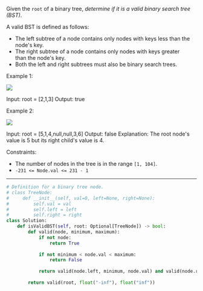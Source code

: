Given the `root` of a binary tree, _determine if it is a valid binary search tree (BST)_.

A valid BST is defined as follows:

- The left subtree of a node contains only nodes with keys less than the node's key.
- The right subtree of a node contains only nodes with keys greater than the node's key.
- Both the left and right subtrees must also be binary search trees.

Example 1:

![](https://assets.leetcode.com/uploads/2020/12/01/tree1.jpg)

Input: root = [2,1,3]
Output: true

Example 2:

![](https://assets.leetcode.com/uploads/2020/12/01/tree2.jpg)

Input: root = [5,1,4,null,null,3,6]
Output: false
Explanation: The root node's value is 5 but its right child's value is 4.

Constraints:

- The number of nodes in the tree is in the range `[1, 104]`.
- `-231 <= Node.val <= 231 - 1`

---

```python
# Definition for a binary tree node.
# class TreeNode:
#     def __init__(self, val=0, left=None, right=None):
#         self.val = val
#         self.left = left
#         self.right = right
class Solution:
    def isValidBST(self, root: Optional[TreeNode]) -> bool:
        def valid(node, minimum, maximum):
            if not node: 
                return True
            
            if not minimum < node.val < maximum:
                return False
            
            return valid(node.left, minimum, node.val) and valid(node.right, node.val, maximum)
        
        return valid(root, float("-inf"), float("inf"))

```